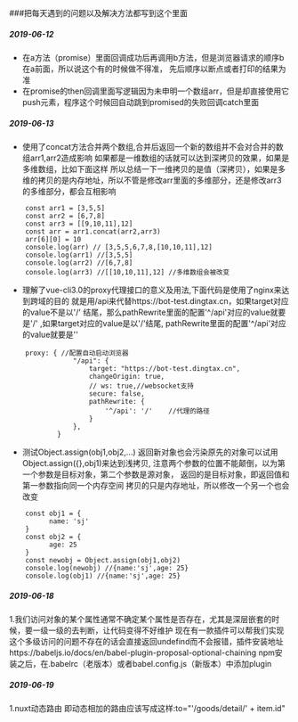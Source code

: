 ###把每天遇到的问题以及解决方法都写到这个里面
##### 2019-06-12
- 在a方法（promise）里面回调成功后再调用b方法，但是浏览器请求的顺序b在a前面，所以说这个有的时候做不得准，
先后顺序以断点或者打印的结果为准
- 在promise的then回调里面写逻辑因为未申明一个数组arr，但是却直接使用它push元素，程序这个时候回自动跳到promised的失败回调catch里面

##### 2019-06-13
- 使用了concat方法合并两个数组,合并后返回一个新的数组并不会对合并的数组arr1,arr2造成影响
如果都是一维数组的话就可以达到深拷贝的效果，如果是多维数组，比如下面这样
所以总结一下一维拷贝的是值（深拷贝），如果是多维的拷贝的是内存地址，所以不管是修改arr里面的多维部分，还是修改arr3
的多维部分，都会互相影响
```
    const arr1 = [3,5,5]
    const arr2 = [6,7,8]
    const arr3 = [[9,10,11],12]
    const arr = arr1.concat(arr2,arr3) 
    arr[6][0] = 10
    console.log(arr) // [3,5,5,6,7,8,[10,10,11],12]
    console.log(arr1) //[3,5,5]
    console.log(arr2) //[6,7,8]
    console.log(arr3) //[[10,10,11],12] //多维数组会被改变
```
- 理解了vue-cli3.0的proxy代理接口的意义及用法,下面代码是使用了nginx来达到跨域的目的
就是用/api来代替https://bot-test.dingtax.cn，如果target对应的value不是以'/'
结尾，那么pathRewrite里面的配置'^/api'对应的value就要是'/' ,如果target对应的value是以'/'结尾,
pathRewrite里面的配置'^/api'对应的value就要是''
```
    proxy: { //配置自动启动浏览器
                "/api": {
                    target: "https://bot-test.dingtax.cn",
                    changeOrigin: true,
                    // ws: true,//websocket支持
                    secure: false,
                    pathRewrite: {
                        '^/api': '/'    //代理的路径
                    }
                },
            }
```
- 测试Object.assign(obj1,obj2,...)
返回新对象也会污染原先的对象可以试用Object.assign({},obj1)来达到浅拷贝,
注意两个参数的位置不能颠倒，以为第一个参数是目标对象，第二个参数是源对象，
返回的是目标对象，即返回值和第一参数指向同一个内存空间
拷贝的只是内存地址，所以修改一个另一个也会改变
```
    const obj1 = {
          name: 'sj'
    }
    const obj2 = {
          age: 25
    }
    const newobj = Object.assign(obj1,obj2)
    console.log(newobj) //{name:'sj',age: 25}
    console.log(obj1) //{name:'sj',age: 25}

```
##### 2019-06-18
1.我们访问对象的某个属性通常不确定某个属性是否存在，尤其是深层嵌套的时候，要一级一级的去判断，让代码变得不好维护
现在有一款插件可以帮我们实现这个多级访问的问题不存在的话会直接返回undefind而不会报错，插件安装地址https://babeljs.io/docs/en/babel-plugin-proposal-optional-chaining
npm安装之后，在.babelrc（老版本）或者babel.config.js（新版本）中添加plugin

##### 2019-06-19
1.nuxt动态路由 即动态相加的路由应该写成这样:to="'/goods/detail/' + item.id"
